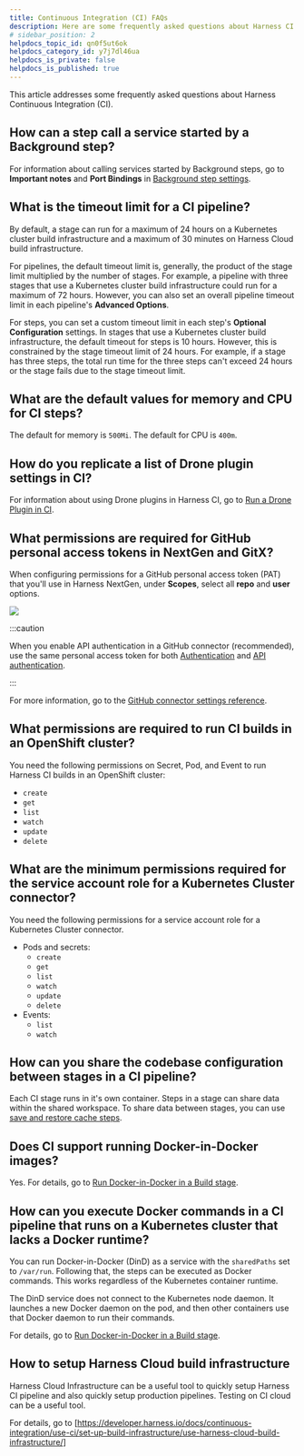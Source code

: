 ```yaml
---
title: Continuous Integration (CI) FAQs
description: Here are some frequently asked questions about Harness CI.
# sidebar_position: 2
helpdocs_topic_id: qn0f5ut6ok
helpdocs_category_id: y7j7dl46ua
helpdocs_is_private: false
helpdocs_is_published: true
---
```


This article addresses some frequently asked questions about Harness Continuous Integration (CI).

## How can a step call a service started by a Background step?

For information about calling services started by Background steps, go to **Important notes** and **Port Bindings** in [Background step settings](/docs/continuous-integration/use-ci/manage-dependencies/background-step-settings.md).

## What is the timeout limit for a CI pipeline?

By default, a stage can run for a maximum of 24 hours on a Kubernetes cluster build infrastructure and a maximum of 30 minutes on Harness Cloud build infrastructure.

For pipelines, the default timeout limit is, generally, the product of the stage limit multiplied by the number of stages. For example, a pipeline with three stages that use a Kubernetes cluster build infrastructure could run for a maximum of 72 hours. However, you can also set an overall pipeline timeout limit in each pipeline's **Advanced Options**.

For steps, you can set a custom timeout limit in each step's **Optional Configuration** settings. In stages that use a Kubernetes cluster build infrastructure, the default timeout for steps is 10 hours. However, this is constrained by the stage timeout limit of 24 hours. For example, if a stage has three steps, the total run time for the three steps can't exceed 24 hours or the stage fails due to the stage timeout limit.

## What are the default values for memory and CPU for CI steps?

The default for memory is `500Mi`. The default for CPU is `400m`.

## How do you replicate a list of Drone plugin settings in CI?

For information about using Drone plugins in Harness CI, go to [Run a Drone Plugin in CI](/docs/continuous-integration/use-ci/use-drone-plugins/run-a-drone-plugin-in-ci.md).

## What permissions are required for GitHub personal access tokens in NextGen and GitX?

When configuring permissions for a GitHub personal access token (PAT) that you'll use in Harness NextGen, under **Scopes**, select all **repo** and **user** options.

![](./static/continuous-integration-ci-faqs-20.png)

:::caution

When you enable API authentication in a GitHub connector (recommended), use the same personal access token for both [Authentication](/docs/platform/Connectors/Code-Repositories/ref-source-repo-provider/git-hub-connector-settings-reference#personal-access-token) and [API authentication](/docs/platform/Connectors/Code-Repositories/ref-source-repo-provider/git-hub-connector-settings-reference#enable-api-access).

:::

For more information, go to the [GitHub connector settings reference](/docs/platform/Connectors/Code-Repositories/ref-source-repo-provider/git-hub-connector-settings-reference).

## What permissions are required to run CI builds in an OpenShift cluster?

You need the following permissions on Secret, Pod, and Event to run Harness CI builds in an OpenShift cluster:

* `create`
* `get`
* `list`
* `watch`
* `update`
* `delete`

## What are the minimum permissions required for the service account role for a Kubernetes Cluster connector?

You need the following permissions for a service account role for a Kubernetes Cluster connector.

* Pods and secrets:
  * `create`
  * `get`
  * `list`
  * `watch`
  * `update`
  * `delete`
* Events:
  * `list`
  * `watch`

## How can you share the codebase configuration between stages in a CI pipeline?

Each CI stage runs in it's own container. Steps in a stage can share data within the shared workspace. To share data between stages, you can use [save and restore cache steps](/docs/continuous-integration/use-ci/caching-ci-data/share-ci-data-across-steps-and-stages.md).

## Does CI support running Docker-in-Docker images?

Yes. For details, go to [Run Docker-in-Docker in a Build stage](/docs/continuous-integration/use-ci/run-ci-scripts/run-docker-in-docker-in-a-ci-stage.md).

## How can you execute Docker commands in a CI pipeline that runs on a Kubernetes cluster that lacks a Docker runtime?

You can run Docker-in-Docker (DinD) as a service with the `sharedPaths` set to `/var/run`. Following that, the steps can be executed as Docker commands. This works regardless of the Kubernetes container runtime.

The DinD service does not connect to the Kubernetes node daemon. It launches a new Docker daemon on the pod, and then other containers use that Docker daemon to run their commands.

For details, go to [Run Docker-in-Docker in a Build stage](/docs/continuous-integration/use-ci/run-ci-scripts/run-docker-in-docker-in-a-ci-stage.md).

## How to setup Harness Cloud build infrastructure

Harness Cloud Infrastructure can be a useful tool to quickly setup Harness CI pipeline and also quickly setup production pipelines. Testing on CI cloud can be a useful tool. 

For details, go to [https://developer.harness.io/docs/continuous-integration/use-ci/set-up-build-infrastructure/use-harness-cloud-build-infrastructure/]



